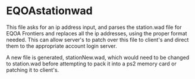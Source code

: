 # EQOAstationwad

This file asks for an ip address input, and parses the station.wad file for EQOA Frontiers and replaces all the ip addresses, using the proper format needed. 
This can allow server's to patch over this file to client's and direct them to the appropriate account login server.

A new file is generated, stationNew.wad, which would need to be changed to station.wad before attempting to pack it into a ps2 memory card or patching it to client's.

